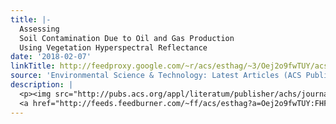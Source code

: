```yaml
---
title: |-
  Assessing
  Soil Contamination Due to Oil and Gas Production
  Using Vegetation Hyperspectral Reflectance
date: '2018-02-07'
linkTitle: http://feedproxy.google.com/~r/acs/esthag/~3/Oej2o9fwTUY/acs.est.7b04618
source: 'Environmental Science & Technology: Latest Articles (ACS Publications)'
description: |
  <p><img src="http://pubs.acs.org/appl/literatum/publisher/achs/journals/content/esthag/0/esthag.ahead-of-print/acs.est.7b04618/20180206/images/medium/es-2017-04618b_0005.gif" alt="TOC Graphic"/></p><div><cite>Environmental Science & Technology</cite></div><div>DOI: 10.1021/acs.est.7b04618</div><div class="feedflare">
  <a href="http://feeds.feedburner.com/~ff/acs/esthag?a=Oej2o9fwTUY:FHFxFltn_gY:yIl2AUoC8zA"><img src="http://feeds.feedburner.com/~ff/acs/esthag?d=yIl2AUoC8zA" border="0"></img></a>
---
```

